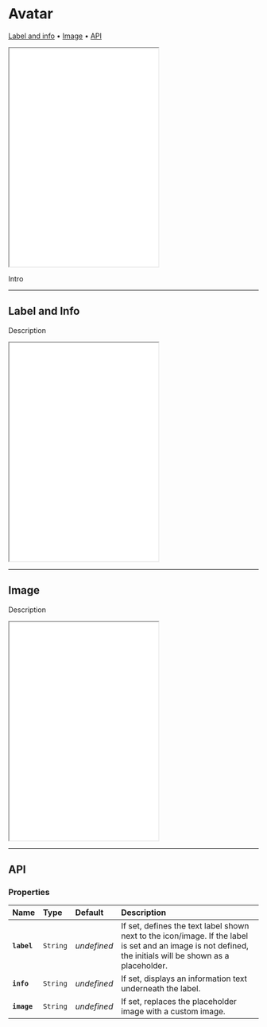 # Avatar

[Label and info](components/avatar#label-and-info) • [Image](components/avatar#image) • [API](components/avatar#api)

<iframe src="./assets/docs/components/avatar/main.html" height="440px"></iframe>

Intro 

---

## Label and Info

Description

<iframe src="./assets/docs/components/avatar/label-and-info.html" height="440px"></iframe>

---

## Image

Description

<iframe src="./assets/docs/components/avatar/image.html" height="440px"></iframe>

---

## API

### Properties

| Name | Type | Default | Description |
| :-- | :-- | :-- | :-- |
| **`label`** | `String` | _undefined_ | If set, defines the text label shown next to the icon/image. If the label is set and an image is not defined, the initials will be shown as a placeholder. |
| **`info`** | `String` | _undefined_ | If set, displays an information text underneath the label. |
| **`image`** | `String` | _undefined_ | If set, replaces the placeholder image with a custom image. |
